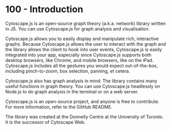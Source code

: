# 100 - Introduction

Cytoscape.js is an open-source graph theory (a.k.a. network) library written in JS. You can use Cytoscape.js for graph analysis and visualisation.

Cytoscape.js allows you to easily display and manipulate rich, interactive graphs. Because Cytoscape.js allows the user to interact with the graph and the library allows the client to hook into user events, Cytoscape.js is easily integrated into your app, especially since Cytoscape.js supports both desktop browsers, like Chrome, and mobile browsers, like on the iPad. Cytoscape.js includes all the gestures you would expect out-of-the-box, including pinch-to-zoom, box selection, panning, et cetera.

Cytoscape.js also has graph analysis in mind: The library contains many useful functions in graph theory. You can use Cytoscape.js headlessly on Node.js to do graph analysis in the terminal or on a web server.

Cytoscape.js is an open-source project, and anyone is free to contribute. For more information, refer to the GitHub README.

The library was created at the Donnelly Centre at the University of Toronto. It is the successor of Cytoscape Web.
